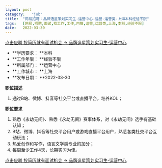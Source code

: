 ```yaml
---
layout:	post
category:	"job"
title:	"网易招聘：品牌造星策划实习生-运营中心-运营-运营类-上海本科经验不限"
tags:	[网易,招聘,面试,找工作,工作,内推,运营,运营类,上海,本科,经验不限]
date:	2022-03-30
---
```


[点击应聘 投简历就有面试机会 -> 品牌造星策划实习生-运营中心](http://mobile.bole.netease.com/bole/boleDetail?id=38757&employeeId=346f03c3cda5f04c&key=all)



- **学历要求： **本科
- **工作年限： **经验不限
- **所属部门： **运营中心
- **工作城市： **上海
- **发布日期： **2022-03-30



**职位描述**
1. 通过B站、微博、抖音等社交平台或直播平台，培养KOL；



**职位要求**
1. 熟悉《永劫无间》、熟悉《永劫无间》赛事体系，对《永劫无间》选手有基础认知；
2. B站、微博、抖音等社交平台用户或游戏直播平台用户，熟悉各类社交平台互动玩法；
3. 热爱创作和写作，语言文学类专业的加分；
4. 每周至少工作4天，长期实习为佳。



[点击应聘 投简历就有面试机会 -> 品牌造星策划实习生-运营中心](http://mobile.bole.netease.com/bole/boleDetail?id=38757&employeeId=346f03c3cda5f04c&key=all)